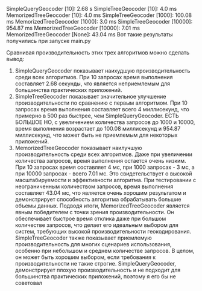SimpleQueryGeocoder [10]: 2.68 s
SimpleTreeGeocoder [10]: 4.0 ms
MemorizedTreeGeocoder [10]: 4.0 ms
SimpleTreeGeocoder [1000]: 100.08 ms
MemorizedTreeGeocoder [1000]: 3.0 ms
SimpleTreeGeocoder [10000]: 954.87 ms
MemorizedTreeGeocoder [10000]: 7.01 ms
MemorizedTreeGeocoder [None]: 43.04 ms
Вот такие результаты получились при запуске main.py

Сравнивая производительность этих трех алгоритмов можно сделать вывод:
1. SimpleQueryGeocoder показывает наихудшую производительность среди всех алгоритмов. При 10 запросах время выполнения составляет 2.68 секунды, что является неприемлемым для большинства практических приложений.
2. SimpleTreeGeocoder показывает значительное улучшение производительности по сравнению с первым алгоритмом. При 10 запросах время выполнения составляет всего 4 миллисекунд, что примерно в 500 раз быстрее, чем SimpleQueryGeocoder. ЕСТЬ БОЛЬШОЕ НО, с увеличением количества запросов до 1000 и 10000, время выполнения возрастает до 100.08 миллисекунд и 954.87 миллисекунд, что может быть не приемлемым для некоторых приложений.
3. MemorizedTreeGeocoder показывает наилучшую производительность среди всех алгоритмов. Даже при увеличении количества запросов, время выполнения остается очень низким. При 10 запросах время составляет 4 мс, при 1000 запросах - 3 мс, а при 10000 запросах - всего 7.01 мс. Это свидетельствует о высокой масштабируемости и эффективности алгоритма. При тестировании с неограниченным количеством запросов, время выполнения составляет 43.04 мс, что является очень хорошим результатом и демонстрирует способность алгоритма обрабатывать большие объемы данных.
Подводя итоги, MemorizedTreeGeocoder является явным победителем с точки зрения производительности. Он обеспечивает быстрое время отклика даже при большом количестве запросов, что делает его идеальным выбором для систем, требующих высокой производительности геокодирования.
SimpleTreeGeocoder также показывает приемлемую производительность для многих сценариев использования, особенно при небольшом и среднем количестве запросов. В целом, он может быть хорошим выбором, если требования к производительности не такие строгие. SimpleQueryGeocoder,  демонстрирует плохую производительность и не подходит для большинства практических приложений, поэтому я его бы не советовал
